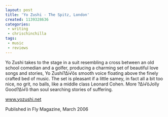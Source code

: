 ```yaml
---
layout: post
title: 'Yo Zushi - The Spitz, London'
created: 1139328636
categories:
 - writing
 - chrischinchilla
tags: 
 - music 
 - reviews
---
```


Yo Zushi takes to the stage in a suit resembling a cross between an old school comedian and a golfer, producing a charming set of beautiful love songs and stories, Yo Zushi?∆í√ôs smooth voice floating above the finely crafted bed of music. The set is pleasant if a little samey, in fact all a bit too nice, no grit, no balls, like a middle class Leonard Cohen. More ?∆í√öJolly Good?∆í√ô than soul searching stories of suffering.

<a href='https://www.yozushi.net' target='_blank'>www.yozushi.net</a>

Published in Fly Magazine, March 2006
